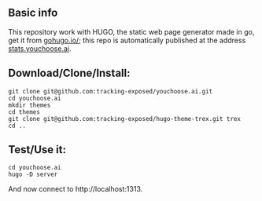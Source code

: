 ## Basic info 

This repository work with HUGO, the static web page generator made in go, get it from [gohugo.io/](https://gohugo.io/); this repo is automatically published at the address [stats.youchoose.ai](https://stats.youchoose.ai).

## Download/Clone/Install:

```
git clone git@github.com:tracking-exposed/youchoose.ai.git 
cd youchoose.ai
mkdir themes
cd themes
git clone git@github.com:tracking-exposed/hugo-theme-trex.git trex
cd ..
```

## Test/Use it:

```
cd youchoose.ai
hugo -D server
```

And now connect to http://localhost:1313.


